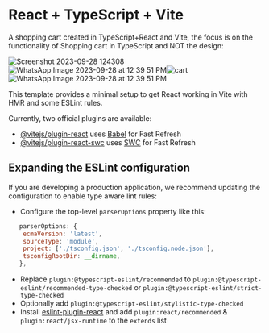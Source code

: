 # React + TypeScript + Vite

A shopping cart created in TypeScript+React and Vite, the focus is on the functionality of Shopping cart in TypeScript and NOT the design:



![Screenshot 2023-09-28 124308](https://github.com/mareyam/Typescript-React-Shopping-Cart/assets/63284481/f7cc9c6b-610c-4eaa-8921-84bce0e7a243)
![WhatsApp Image 2023-09-28 at 12 39 51 PM](https://github.com/mareyam/Typescript-React-Shopping-Cart/assets/63284481/d10fe906-c4c8-4bf1-bc31-3cff5a623ca3)![cart](https://github.com/mareyam/Typescript-React-Shopping-Cart/assets/63284481/f5265d6d-c7ca-4d6e-a995-e62ad461acdc)
![WhatsApp Image 2023-09-28 at 12 39 51 PM](https://github.com/mareyam/Typescript-React-Shopping-Cart/assets/63284481/8be8a5fa-e61e-4be0-9680-8f1b8534afbc)

This template provides a minimal setup to get React working in Vite with HMR and some ESLint rules.

Currently, two official plugins are available:

- [@vitejs/plugin-react](https://github.com/vitejs/vite-plugin-react/blob/main/packages/plugin-react/README.md) uses [Babel](https://babeljs.io/) for Fast Refresh
- [@vitejs/plugin-react-swc](https://github.com/vitejs/vite-plugin-react-swc) uses [SWC](https://swc.rs/) for Fast Refresh

## Expanding the ESLint configuration

If you are developing a production application, we recommend updating the configuration to enable type aware lint rules:

- Configure the top-level `parserOptions` property like this:

```js
   parserOptions: {
    ecmaVersion: 'latest',
    sourceType: 'module',
    project: ['./tsconfig.json', './tsconfig.node.json'],
    tsconfigRootDir: __dirname,
   },
```

- Replace `plugin:@typescript-eslint/recommended` to `plugin:@typescript-eslint/recommended-type-checked` or `plugin:@typescript-eslint/strict-type-checked`
- Optionally add `plugin:@typescript-eslint/stylistic-type-checked`
- Install [eslint-plugin-react](https://github.com/jsx-eslint/eslint-plugin-react) and add `plugin:react/recommended` & `plugin:react/jsx-runtime` to the `extends` list
